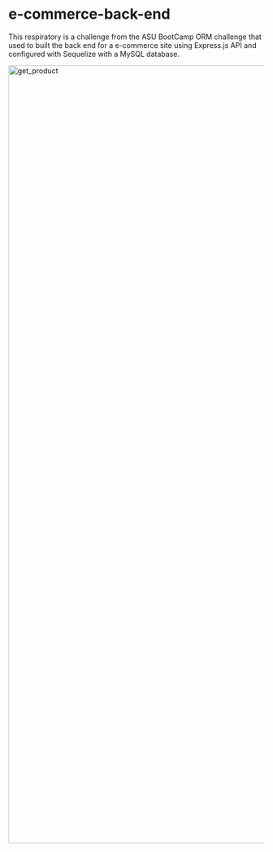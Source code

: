 # e-commerce-back-end
This respiratory is a challenge from the ASU BootCamp ORM challenge that used to built the back end for a e-commerce site using Express.js API and configured with Sequelize with a MySQL database. 

<img width="1531" alt="get_product" src="https://github.com/victorgarrido1/e-commerce-back-end/assets/139294878/d7c67642-3604-4f91-b1da-80b60427d4ee">

